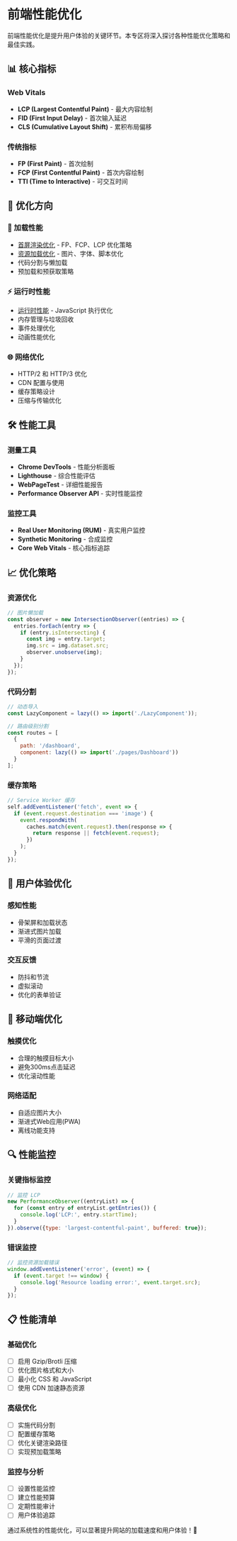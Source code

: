 # 前端性能优化

前端性能优化是提升用户体验的关键环节。本专区将深入探讨各种性能优化策略和最佳实践。

## 📊 核心指标

### Web Vitals
- **LCP (Largest Contentful Paint)** - 最大内容绘制
- **FID (First Input Delay)** - 首次输入延迟  
- **CLS (Cumulative Layout Shift)** - 累积布局偏移

### 传统指标
- **FP (First Paint)** - 首次绘制
- **FCP (First Contentful Paint)** - 首次内容绘制
- **TTI (Time to Interactive)** - 可交互时间

## 🎯 优化方向

### 🚀 加载性能
- [首屏渲染优化](./first-paint-metrics) - FP、FCP、LCP 优化策略
- [资源加载优化](./resource-loading) - 图片、字体、脚本优化
- 代码分割与懒加载
- 预加载和预获取策略

### ⚡ 运行时性能
- [运行时性能](./runtime) - JavaScript 执行优化
- 内存管理与垃圾回收
- 事件处理优化
- 动画性能优化

### 🌐 网络优化
- HTTP/2 和 HTTP/3 优化
- CDN 配置与使用
- 缓存策略设计
- 压缩与传输优化

## 🛠️ 性能工具

### 测量工具
- **Chrome DevTools** - 性能分析面板
- **Lighthouse** - 综合性能评估
- **WebPageTest** - 详细性能报告
- **Performance Observer API** - 实时性能监控

### 监控工具
- **Real User Monitoring (RUM)** - 真实用户监控
- **Synthetic Monitoring** - 合成监控
- **Core Web Vitals** - 核心指标追踪

## 📈 优化策略

### 资源优化
```javascript
// 图片懒加载
const observer = new IntersectionObserver((entries) => {
  entries.forEach(entry => {
    if (entry.isIntersecting) {
      const img = entry.target;
      img.src = img.dataset.src;
      observer.unobserve(img);
    }
  });
});
```

### 代码分割
```javascript
// 动态导入
const LazyComponent = lazy(() => import('./LazyComponent'));

// 路由级别分割
const routes = [
  {
    path: '/dashboard',
    component: lazy(() => import('./pages/Dashboard'))
  }
];
```

### 缓存策略
```javascript
// Service Worker 缓存
self.addEventListener('fetch', event => {
  if (event.request.destination === 'image') {
    event.respondWith(
      caches.match(event.request).then(response => {
        return response || fetch(event.request);
      })
    );
  }
});
```

## 🎨 用户体验优化

### 感知性能
- 骨架屏和加载状态
- 渐进式图片加载
- 平滑的页面过渡

### 交互反馈
- 防抖和节流
- 虚拟滚动
- 优化的表单验证

## 📱 移动端优化

### 触摸优化
- 合理的触摸目标大小
- 避免300ms点击延迟
- 优化滚动性能

### 网络适配
- 自适应图片大小
- 渐进式Web应用(PWA)
- 离线功能支持

## 🔍 性能监控

### 关键指标监控
```javascript
// 监控 LCP
new PerformanceObserver((entryList) => {
  for (const entry of entryList.getEntries()) {
    console.log('LCP:', entry.startTime);
  }
}).observe({type: 'largest-contentful-paint', buffered: true});
```

### 错误监控
```javascript
// 监控资源加载错误
window.addEventListener('error', (event) => {
  if (event.target !== window) {
    console.log('Resource loading error:', event.target.src);
  }
});
```

## 📋 性能清单

### 基础优化
- [ ] 启用 Gzip/Brotli 压缩
- [ ] 优化图片格式和大小
- [ ] 最小化 CSS 和 JavaScript
- [ ] 使用 CDN 加速静态资源

### 高级优化
- [ ] 实施代码分割
- [ ] 配置缓存策略
- [ ] 优化关键渲染路径
- [ ] 实现预加载策略

### 监控与分析
- [ ] 设置性能监控
- [ ] 建立性能预算
- [ ] 定期性能审计
- [ ] 用户体验追踪

通过系统性的性能优化，可以显著提升网站的加载速度和用户体验！🚀 
